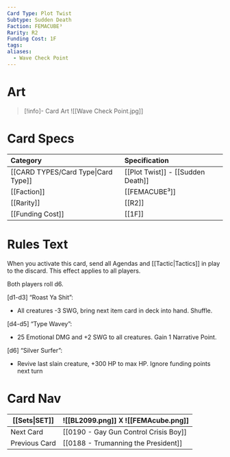 ```yaml
---
Card Type: Plot Twist
Subtype: Sudden Death
Faction: FEMACUBE³
Rarity: R2
Funding Cost: 1F
tags: 
aliases:
  - Wave Check Point
---
```

# Art

> [!info]- Card Art
> ![[Wave Check Point.jpg]]

# Card Specs

| Category | Specification| 
| :--- | :--- |
| [[CARD TYPES/Card Type\|Card Type]] | [[Plot Twist]] - [[Sudden Death]] |  
| [[Faction]] | [[FEMACUBE³]] |  
| [[Rarity]] | [[R2]] |  
| [[Funding Cost]] | [[1F]] |  

# Rules Text  

When you activate this card, send all Agendas and [[Tactic|Tactics]] in play to the discard. This effect applies to all players.  

Both players roll d6.

[d1-d3] “Roast Ya Shit”: 
- All creatures -3 SWG, bring next item card in deck into hand. Shuffle.

[d4-d5] “Type Wavey”: 
- 25 Emotional DMG and +2 SWG to all creatures. Gain 1 Narrative Point.

[d6] “Silver Surfer”: 
- Revive last slain creature, +300 HP to max HP. Ignore funding points next turn


# Card Nav

| [[Sets\|SET]] |  ![[BL2099.png]] 𐌢 ![[FEMAcube.png]] |
| ------------- | ------------------------------ |
| Next Card     | [[0190 - Gay Gun Control Crisis Boy]] |
| Previous Card | [[0188 - Trumanning the President]] |


